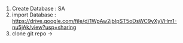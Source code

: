 1. Create Database : SA
2. import Database : https://drive.google.com/file/d/1WpAw2jbIpST5oDsWC9yXyVHm1-nu5jAk/view?usp=sharing
3. clone git repo -> 
